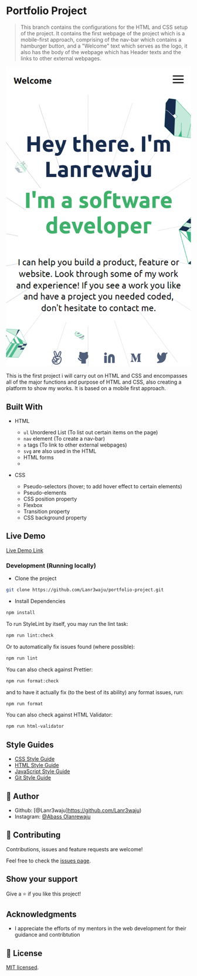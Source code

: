 # Portfolio Project

> This branch contains the configurations for the HTML and CSS setup of the project.
> It contains the first webpage of the project which is a mobile-first approach, comprising of the nav-bar which contains a hamburger button, and a "Welcome" text which serves as the logo, it also has the body of the webpage which has Header texts and the links to other external webpages.

![screenshot](./img/preview.png)

This is the first project i will carry out on HTML and CSS and encompasses all of the major functions and purpose of HTML and CSS, also creating a platform to show my works. It is based on a mobile first approach.

## Built With

- HTML

  - `ul` Unordered List (To list out certain items on the page)
  - `nav` element (To create a nav-bar)
  - `a` tags (To link to other external webpages)
  - `svg` are also used in the HTML
  - HTML forms
  -

- CSS
  - Pseudo-selectors (hover; to add hover effect to certain elements)
  - Pseudo-elements
  - CSS position property
  - Flexbox
  - Transition property
  - CSS background property

## Live Demo

[Live Demo Link](https://abass-portfolio-project.netlify.app/)

### Development (Running locally)

- Clone the project

```bash
git clone https://github.com/Lanr3waju/portfolio-project.git
```

- Install Dependencies

```bash
npm install
```

To run StyleLint by itself, you may run the lint task:

```bash
npm run lint:check
```

Or to automatically fix issues found (where possible):

```bash
npm run lint
```

You can also check against Prettier:

```bash
npm run format:check
```

and to have it actually fix (to the best of its ability) any format issues, run:

```bash
npm run format
```

You can also check against HTML Validator:

```bash
npm run html-validator
```

## Style Guides

- [CSS Style Guide](http://udacity.github.io/frontend-nanodegree-styleguide/css.html)
- [HTML Style Guide](http://udacity.github.io/frontend-nanodegree-styleguide/index.html)
- [JavaScript Style Guide](http://udacity.github.io/frontend-nanodegree-styleguide/javascript.html)
- [Git Style Guide](https://udacity.github.io/git-styleguide/)

## 👤 Author

- Github: [@Lanr3waju]https://github.com/Lanr3waju)
- Instagram: [@Abass Olanrewaju](https://www.instagram.com/abass.abdul.wasii)

## 🤝 Contributing

Contributions, issues and feature requests are welcome!

Feel free to check the [issues page](../../issues).

## Show your support

Give a ⭐️ if you like this project!

## Acknowledgments

- I appreciate the efforts of my mentors in the web development for their guidance and contribtution

## 📝 License

[MIT licensed](./LICENSE).
